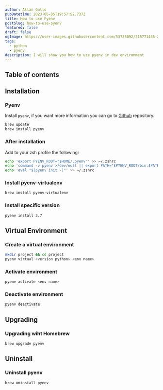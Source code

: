 ```yaml
---
author: Allan Gallo
pubDatetime: 2023-06-05T19:57:52.737Z
title: How to use Pyenv
postSlug: how-to-use-pyenv
featured: false
draft: false
ogImage: https://user-images.githubusercontent.com/53733092/215771435-25408246-2309-4f8b-a781-1f3d93bdf0ec.png
tags:
  - python
  - pyenv
description: I will show you how to use pyenv in dev environment
---
```


## Table of contents

## Installation

### Pyenv

Install `pyenv`, if you want more information you can go to [Github](https://github.com/pyenv/pyenv) repository.

```bash
brew update
brew install pyenv
```

### After installation

Add to your zsh profile the following:

```bash
echo 'export PYENV_ROOT="$HOME/.pyenv"' >> ~/.zshrc
echo 'command -v pyenv >/dev/null || export PATH="$PYENV_ROOT/bin:$PATH"' >> ~/.zshrc
echo 'eval "$(pyenv init -)"' >> ~/.zshrc
```

### Install pyenv-virtualenv

```bash
brew install pyenv-virtualenv
```

### Install specific version

```bash
pyenv install 3.7
```

## Virtual Environment

### Create a virtual environment

```bash
mkdir project && cd project
pyenv virtual <version python> <env name>
```

### Activate environment

```bash
pyenv activate <env name>
```

### Deactivate environment

```bash
pyenv deactivate
```

## Upgrading

### Upgrading wiht Homebrew

```bash
brew upgrade pyenv
```

## Uninstall

### Uninstall pyenv

```bash
brew uninstall pyenv
```
